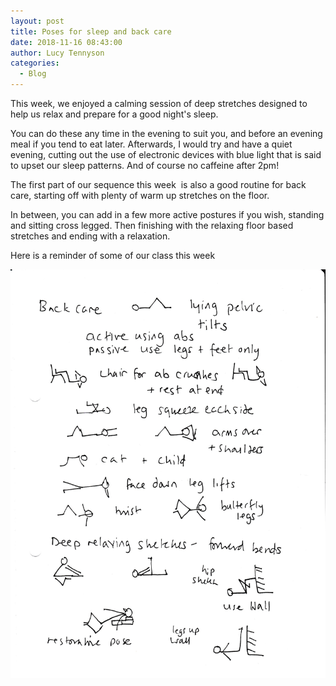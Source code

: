 ```yaml
---
layout: post
title: Poses for sleep and back care
date: 2018-11-16 08:43:00
author: Lucy Tennyson
categories:
  - Blog
---
```


This week, we enjoyed a calming session of deep stretches designed to help us relax and prepare for a good night's sleep.

You can do these any time in the evening to suit you, and before an evening meal if you tend to eat later. Afterwards, I would try and have a quiet evening, cutting out the use of electronic devices with blue light that is said to upset our sleep patterns. And of course no caffeine after 2pm!

The first part of our sequence this week &nbsp;is also a good routine for back care, starting off with plenty of warm up stretches on the floor.

In between, you can add in a few more active postures if you wish, standing and sitting cross legged. Then finishing with the relaxing floor based stretches and ending with a relaxation.

Here is a reminder of some of our class this week

![](/uploads/yogablog16nov-1.jpg)